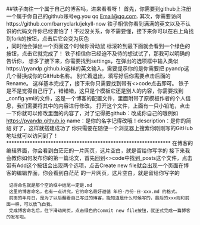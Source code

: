 
##铁子向往一个属于自己的博客吗，进来看看呀！
     首先，你需要到github上注册一个属于你自己的github账号eg.you qq Email@qq.com.
     其次，你需要访问https://github.com/barryclark/jekyll-now 
     铁子相信你看到满满的英文以及不认识的代码文件你已经害怕了！不过没关系，你不需要懂，接下来你可以在右上角找到fork的按钮，点击后它会变为灰色<br>，同时他会弹出一个页面这个时候你滑动鼠      标滚轮到最下面就会看到一个绿色的按钮，点击它就完成了！
     铁子相信你已经迫不及待的想试试了，那我可以明确的告诉你， 想多了接下来，你需要找到settings，在弹出的选项框中输入类似https://pyandp.github.io这样的英文输入，需要提示你的是你需要把      pyandp这几个替换成你的GitHub名称。
     别忙着退出，填写好后你需要点击后面的Rename。
     这样基本完成了，接下来你只需要找到带有<>code点击即可。
     铁子是不是觉得自己行了，错错错，这只是个模板它还是别人的内容，你需要找到_config.yml的文件，这是一个博客的配置文件，里面附带了原模板作者的个人信息，我们需要将其中的内容进行修改。
     打开这个文件，上面有一只小铅笔，点击一下你就可以修改里面的内容了，对了记得把github：改成你自己的哦例如 https://pyandp.github.io
     name：是你的名字记得改哦！description：是你的简绍
     好了，这样就搭建成功了
     你只需要在随便一个浏览器上搜索你刚刚写的GitHub地址就可以访问到了！
     ***************************************************************
     在博客的编辑界面，你会看到白茫茫的一片网页，这片空白，就是留给你写字的
     接下来我会教你如何发布你的第一篇论文，首先回到<>code中找到_posts这个文件，点击带有Add这个按钮会出现两个选项，点击Create new file就会出现一个页面在博客的编辑界面，你会看到白茫茫      的一片网页，这片空白，就是留给你写字的


     记得命名就是那个空的框中结尾一定是.md
     这里的博客命名，也有一点讲究，它的命名最好遵循 年份-月份-日-xxx.md 的格式。
     前面的年月日，是为了以后翻看自己写过的博客，能知道是什么时候写的，最后的xxx则和前面一样，可以放飞自我。
     完成博客命名后，往下滑动网页，点击绿色的Commit new file按钮，就正式完成一篇博客的发布啦。

